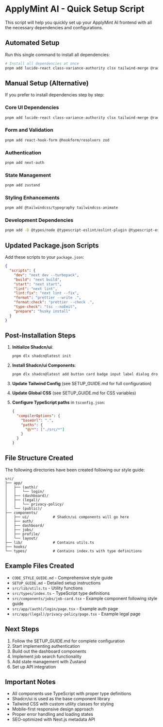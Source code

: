 # ApplyMint AI - Quick Setup Script

This script will help you quickly set up your ApplyMint AI frontend with all the necessary dependencies and configurations.

## Automated Setup

Run this single command to install all dependencies:

```bash
# Install all dependencies at once
pnpm add lucide-react class-variance-authority clsx tailwind-merge @radix-ui/react-slot react-hook-form @hookform/resolvers zod next-auth zustand @tailwindcss/typography tailwindcss-animate && pnpm add -D @types/node @typescript-eslint/eslint-plugin @typescript-eslint/parser prettier eslint-config-prettier eslint-plugin-prettier
```

## Manual Setup (Alternative)

If you prefer to install dependencies step by step:

### Core UI Dependencies
```bash
pnpm add lucide-react class-variance-authority clsx tailwind-merge @radix-ui/react-slot
```

### Form and Validation
```bash
pnpm add react-hook-form @hookform/resolvers zod
```

### Authentication
```bash
pnpm add next-auth
```

### State Management
```bash
pnpm add zustand
```

### Styling Enhancements
```bash
pnpm add @tailwindcss/typography tailwindcss-animate
```

### Development Dependencies
```bash
pnpm add -D @types/node @typescript-eslint/eslint-plugin @typescript-eslint/parser prettier eslint-config-prettier eslint-plugin-prettier
```

## Updated Package.json Scripts

Add these scripts to your `package.json`:

```json
{
  "scripts": {
    "dev": "next dev --turbopack",
    "build": "next build",
    "start": "next start",
    "lint": "next lint",
    "lint:fix": "next lint --fix",
    "format": "prettier --write .",
    "format:check": "prettier --check .",
    "type-check": "tsc --noEmit",
    "prepare": "husky install"
  }
}
```

## Post-Installation Steps

1. **Initialize Shadcn/ui**:
   ```bash
   pnpm dlx shadcn@latest init
   ```

2. **Install Shadcn/ui Components**:
   ```bash
   pnpm dlx shadcn@latest add button card badge input label dialog dropdown-menu form select textarea toast avatar separator skeleton
   ```

3. **Update Tailwind Config** (see SETUP_GUIDE.md for full configuration)

4. **Update Global CSS** (see SETUP_GUIDE.md for CSS variables)

5. **Configure TypeScript paths** in `tsconfig.json`:
   ```json
   {
     "compilerOptions": {
       "baseUrl": ".",
       "paths": {
         "@/*": ["./src/*"]
       }
     }
   }
   ```

## File Structure Created

The following directories have been created following our style guide:

```
src/
├── app/
│   ├── (auth)/
│   │   └── login/
│   ├── (dashboard)/
│   ├── (legal)/
│   │   └── privacy-policy/
│   └── (public)/
├── components/
│   ├── ui/           # Shadcn/ui components will go here
│   ├── auth/
│   ├── dashboard/
│   ├── jobs/
│   ├── profile/
│   └── layout/
├── lib/              # Contains utils.ts
├── hooks/
└── types/            # Contains index.ts with type definitions
```

## Example Files Created

- `CODE_STYLE_GUIDE.md` - Comprehensive style guide
- `SETUP_GUIDE.md` - Detailed setup instructions
- `src/lib/utils.ts` - Utility functions
- `src/types/index.ts` - TypeScript type definitions
- `src/components/jobs/job-card.tsx` - Example component following style guide
- `src/app/(auth)/login/page.tsx` - Example auth page
- `src/app/(legal)/privacy-policy/page.tsx` - Example legal page

## Next Steps

1. Follow the SETUP_GUIDE.md for complete configuration
2. Start implementing authentication
3. Build out the dashboard components
4. Implement job search functionality
5. Add state management with Zustand
6. Set up API integration

## Important Notes

- All components use TypeScript with proper type definitions
- Shadcn/ui is used as the base component library
- Tailwind CSS with custom utility classes for styling
- Mobile-first responsive design approach
- Proper error handling and loading states
- SEO-optimized with Next.js metadata API
